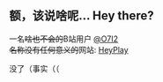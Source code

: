 ## 额，该说啥呢... Hey there?
一名~~啥也不会的~~B站用户 [@O7I2](https://space.bilibili.com/393815403)   
~~名称没有任何意义的~~网站: [HeyPlay](https://heyplay.eu.org)

没了（事实（（
